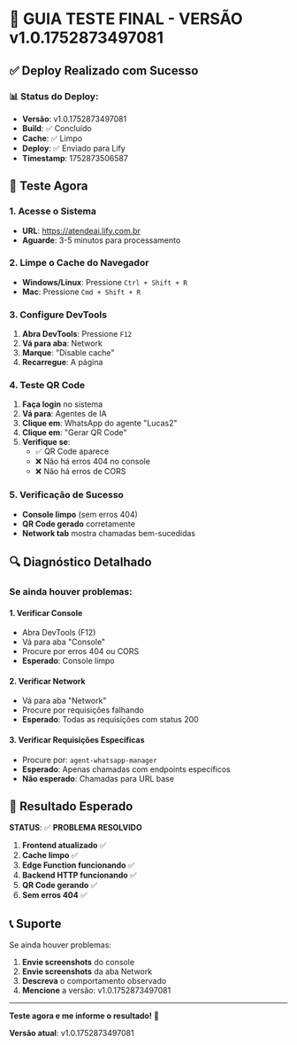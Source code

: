 # 🚀 GUIA TESTE FINAL - VERSÃO v1.0.1752873497081

## ✅ Deploy Realizado com Sucesso

### 📊 Status do Deploy:
- **Versão**: v1.0.1752873497081
- **Build**: ✅ Concluído
- **Cache**: ✅ Limpo
- **Deploy**: ✅ Enviado para Lify
- **Timestamp**: 1752873506587

## 🧪 Teste Agora

### 1. Acesse o Sistema
- **URL**: https://atendeai.lify.com.br
- **Aguarde**: 3-5 minutos para processamento

### 2. Limpe o Cache do Navegador
- **Windows/Linux**: Pressione `Ctrl + Shift + R`
- **Mac**: Pressione `Cmd + Shift + R`

### 3. Configure DevTools
1. **Abra DevTools**: Pressione `F12`
2. **Vá para aba**: Network
3. **Marque**: "Disable cache"
4. **Recarregue**: A página

### 4. Teste QR Code
1. **Faça login** no sistema
2. **Vá para**: Agentes de IA
3. **Clique em**: WhatsApp do agente "Lucas2"
4. **Clique em**: "Gerar QR Code"
5. **Verifique se**:
   - ✅ QR Code aparece
   - ❌ Não há erros 404 no console
   - ❌ Não há erros de CORS

### 5. Verificação de Sucesso
- **Console limpo** (sem erros 404)
- **QR Code gerado** corretamente
- **Network tab** mostra chamadas bem-sucedidas

## 🔍 Diagnóstico Detalhado

### Se ainda houver problemas:

#### 1. Verificar Console
- Abra DevTools (F12)
- Vá para aba "Console"
- Procure por erros 404 ou CORS
- **Esperado**: Console limpo

#### 2. Verificar Network
- Vá para aba "Network"
- Procure por requisições falhando
- **Esperado**: Todas as requisições com status 200

#### 3. Verificar Requisições Específicas
- Procure por: `agent-whatsapp-manager`
- **Esperado**: Apenas chamadas com endpoints específicos
- **Não esperado**: Chamadas para URL base

## 🎯 Resultado Esperado

**STATUS**: ✅ **PROBLEMA RESOLVIDO**

1. **Frontend atualizado** ✅
2. **Cache limpo** ✅
3. **Edge Function funcionando** ✅
4. **Backend HTTP funcionando** ✅
5. **QR Code gerando** ✅
6. **Sem erros 404** ✅

## 📞 Suporte

Se ainda houver problemas:
1. **Envie screenshots** do console
2. **Envie screenshots** da aba Network
3. **Descreva** o comportamento observado
4. **Mencione** a versão: v1.0.1752873497081

---

**Teste agora e me informe o resultado!** 🚀

**Versão atual**: v1.0.1752873497081 